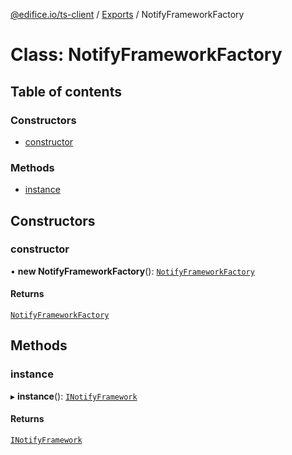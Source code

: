 [@edifice.io/ts-client](../README.md) / [Exports](../modules.md) / NotifyFrameworkFactory

# Class: NotifyFrameworkFactory

## Table of contents

### Constructors

- [constructor](NotifyFrameworkFactory.md#constructor)

### Methods

- [instance](NotifyFrameworkFactory.md#instance)

## Constructors

### constructor

• **new NotifyFrameworkFactory**(): [`NotifyFrameworkFactory`](NotifyFrameworkFactory.md)

#### Returns

[`NotifyFrameworkFactory`](NotifyFrameworkFactory.md)

## Methods

### instance

▸ **instance**(): [`INotifyFramework`](../interfaces/INotifyFramework.md)

#### Returns

[`INotifyFramework`](../interfaces/INotifyFramework.md)
